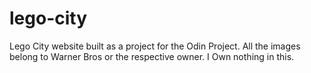 # lego-city
Lego City website built as a project for the Odin Project. All the images belong to Warner Bros or the respective owner. I Own nothing in this.
